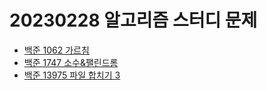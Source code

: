 # 20230228 알고리즘 스터디 문제

- [백준 1062 가르침](https://www.acmicpc.net/problem/1062)
- [백준 1747 소수&팰린드롬](https://www.acmicpc.net/problem/1747)
- [백준 13975 파일 합치기 3](https://www.acmicpc.net/problem/13975)
